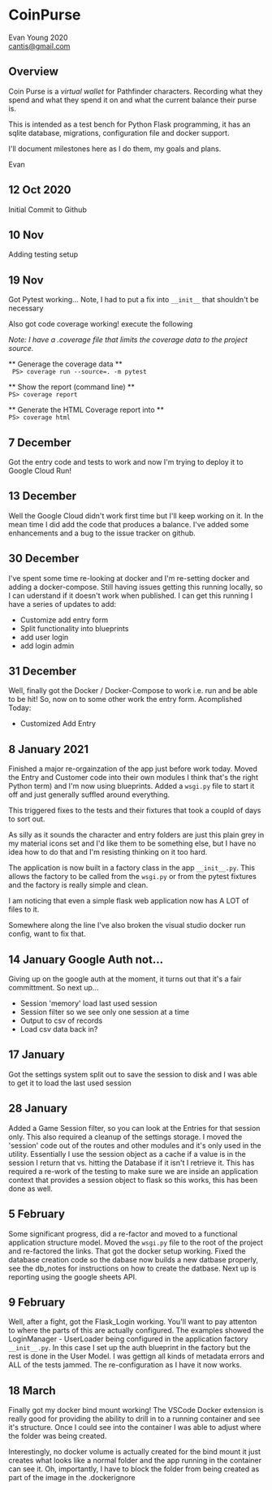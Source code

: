 # CoinPurse

Evan Young 2020  
cantis@gmail.com

## Overview
Coin Purse is a *virtual wallet* for Pathfinder characters. Recording what they spend and what they spend it on and what the current balance their purse is. 

This is intended as a test bench for Python Flask programming, it has an sqlite database, migrations, configuration file and docker support.

I'll document milestones here as I do them, my goals and plans. 

Evan

## 12 Oct 2020
Initial Commit to Github

## 10 Nov
Adding testing setup

## 19 Nov
Got Pytest working... Note, I had to put a fix into ``` __init__ ``` that shouldn't be necessary

Also got code coverage working! execute the following

*Note: I have a .coverage file that limits the coverage data to the project source.*

** Generage the coverage data **  
``` PS> coverage run --source=. -m pytest```

** Show the report (command line) **  
``` PS> coverage report ```

** Generate the HTML Coverage report into **  
``` PS> coverage html ```

## 7 December
Got the entry code and tests to work and now I'm trying to deploy it to Google Cloud Run!

## 13 December
Well the Google Cloud didn't work first time but I'll keep working on it. In the mean time I did add the code that produces a balance. I've added some enhancements and a bug to the issue tracker on github.

## 30 December
I've spent some time re-looking at docker and I'm re-setting docker and adding a docker-compose.
Still having issues getting this running locally, so I can uderstand if it doesn't work when published. 
I can get this running I have a series of updates to add:
- Customize add entry form
- Split functionality into blueprints
- add user login
- add login admin

## 31 December
Well, finally got the Docker / Docker-Compose to work i.e. run and be able to be hit! So, now on to some other work
the entry form. 
Acomplished Today:
- Customized Add Entry

## 8 January 2021
Finished a major re-orgainzation of the app just before work today. Moved the Entry and Customer code into their own modules I think that's the right Python term) and I'm now using blueprints. Added a `wsgi.py` file to start it off and just generally suffled around everything. 

This triggered fixes to the tests and their fixtures that took a coupld of days to sort out. 

As silly as it sounds the character and entry folders are just this plain grey in my material icons set and I'd like them to be something else, but I have no idea how to do that and I'm resisting thinking on it too hard. 

The application is now built in a factory class in the app `__init__.py`. This allows the factory to be called from the `wsgi.py` or from the pytest fixtures and the factory is really simple and clean. 

I am noticing that even a simple flask web application now has A LOT of files to it. 

Somewhere along the line I've also broken the visual studio docker run config, want to fix that. 

## 14 January Google Auth not...
Giving up on the google auth at the moment, it turns out that it's a fair committment. So next up... 
- Session 'memory' load last used session
- Session filter so we see only one session at a time
- Output to csv of records
- Load csv data back in?

## 17 January
Got the settings system split out to save the session to disk and I was able to get it to load the last used session

## 28 January
Added a Game Session filter, so you can look at the Entries for that session only. This also required a cleanup of the settings storage. I moved the 'session' code out of the routes and other modules and it's only used in the utility. Essentially I use the session object as a cache if a value is in the session I return that vs. hitting the Database if it isn't I retrieve it. This has required a re-work of the testing to make sure we are inside an application context that provides a session object
to flask so this works, this has been done as well. 

## 5 February
Some significant progress, did a re-factor and moved to a functional application structure model. Moved the `wsgi.py` file to the root of the project and re-factored the links. That got the docker setup working. Fixed the database creation code so the dabase now builds a new datbase properly, see the db_notes for instructions on how to create the datbase. Next up is reporting using the google sheets API. 

## 9 February
Well, after a fight, got the Flask_Login working. You'll want to pay attenton to where the parts of this are actually configured. The examples showed the LoginManager - UserLoader being configured in the application factory `__init__.py`. In this case I set up the auth blueprint in the factory but the rest is done in the User Model. I was gettign all kinds of metadata errors and ALL of the tests jammed. The re-configuration as I have it now works. 

## 18 March
Finally got my docker bind mount working! The VSCode Docker extension is really good for providing the ability to drill in to a running container and see it's structure. Once I could see into the container I was able to adjust where the folder was being created. 

Interestingly, no docker volume is actually created for the bind mount it just creates what looks like a normal folder and the app running in the container can see it. Oh, importantly, I have to block the folder from being created as part of the image in the .dockerignore 












